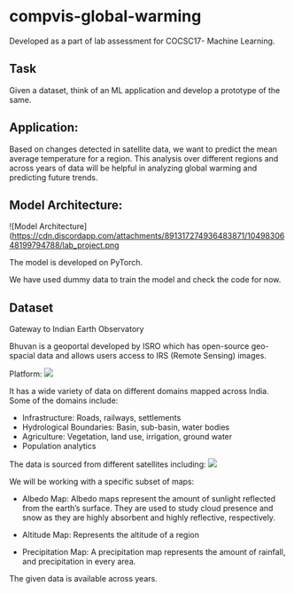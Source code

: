 # compvis-global-warming

Developed as a part of lab assessment for COCSC17- Machine Learning.

## Task
Given a dataset, think of an ML application and develop a prototype of the same.



## Application:
Based on changes detected in satellite data, we want to predict the mean average temperature for a region. This analysis over different regions and across years of data will be helpful in analyzing global warming and predicting future trends.

## Model Architecture:

![Model Architecture](https://cdn.discordapp.com/attachments/891317274936483871/1049830648199794788/lab_project.png


The model is developed on PyTorch.

We have used dummy data to train the model and check the code for now.

## Dataset
Gateway to Indian Earth Observatory

Bhuvan is a geoportal developed by ISRO which has open-source geo-spacial data and allows users access to IRS (Remote Sensing) images.

Platform:
![](https://cdn.discordapp.com/attachments/891317274936483871/1049830409778757632/image.png)

It has a wide variety of data on different domains mapped across India. Some of the domains include:
- Infrastructure: Roads, railways, settlements
- Hydrological Boundaries: Basin, sub-basin, water bodies
- Agriculture: Vegetation, land use, irrigation, ground water
- Population analytics

The data is sourced from different satellites including:
![](https://cdn.discordapp.com/attachments/891317274936483871/1049830440489467945/image.png)

We will be working with a specific subset of maps:
- Albedo Map:
Albedo maps represent the amount of sunlight reflected from the earth’s surface. They are used to study cloud presence and snow as they are highly absorbent and highly reflective, respectively.

- Altitude Map:
Represents the altitude of a region

- Precipitation Map:
A precipitation map represents the amount of rainfall, and precipitation in every area.

The given data is available across years.

